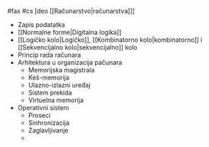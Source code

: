 #fax #cs [deo [[Računarstvo|računarstva]]]
$\:$

- Zapis podatatka
- [[Normalne forme|Digitalna logika]]
- [[Logičko kolo|Logičko]], [[Kombinatorno kolo|kombinatorno]] i [[Sekvencijalno kolo|sekvencijalno]] kolo
- Princip rada računara
- Arhitektura u organizacija pačunara
	- Memorijska magistrala
	- Keš-memorija
	- Ulazno-izlazni uređaj
	- Sistem prekida
	- Virtuelna memorija
- Operativni sistem
	- Proseci
	- Sinhronizacija
	- Zaglavljivanje
	- 